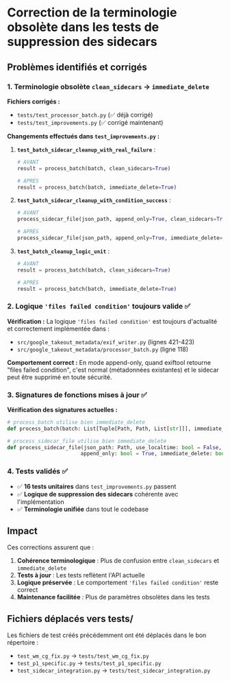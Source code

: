 # Correction de la terminologie obsolète dans les tests de suppression des sidecars

## Problèmes identifiés et corrigés

### 1. Terminologie obsolète `clean_sidecars` → `immediate_delete`

**Fichiers corrigés :**
- `tests/test_processor_batch.py` (✅ déjà corrigé)
- `tests/test_improvements.py` (✅ corrigé maintenant)

**Changements effectués dans `test_improvements.py` :**

1. **`test_batch_sidecar_cleanup_with_real_failure`** :
   ```python
   # AVANT
   result = process_batch(batch, clean_sidecars=True)
   
   # APRÈS  
   result = process_batch(batch, immediate_delete=True)
   ```

2. **`test_batch_sidecar_cleanup_with_condition_success`** :
   ```python
   # AVANT
   process_sidecar_file(json_path, append_only=True, clean_sidecars=True)
   
   # APRÈS
   process_sidecar_file(json_path, append_only=True, immediate_delete=True)
   ```

3. **`test_batch_cleanup_logic_unit`** :
   ```python
   # AVANT
   result = process_batch(batch, clean_sidecars=True)
   
   # APRÈS
   result = process_batch(batch, immediate_delete=True)
   ```

### 2. Logique `'files failed condition'` toujours valide ✅

**Vérification :** La logique `'files failed condition'` est toujours d'actualité et correctement implémentée dans :
- `src/google_takeout_metadata/exif_writer.py` (lignes 421-423)
- `src/google_takeout_metadata/processor_batch.py` (ligne 118)

**Comportement correct :** En mode append-only, quand exiftool retourne "files failed condition", c'est normal (métadonnées existantes) et le sidecar peut être supprimé en toute sécurité.

### 3. Signatures de fonctions mises à jour ✅

**Vérification des signatures actuelles :**
```python
# process_batch utilise bien immediate_delete
def process_batch(batch: List[Tuple[Path, Path, List[str]]], immediate_delete: bool) -> int

# process_sidecar_file utilise bien immediate_delete  
def process_sidecar_file(json_path: Path, use_localtime: bool = False, 
                        append_only: bool = True, immediate_delete: bool = False) -> None
```

### 4. Tests validés ✅

- ✅ **16 tests unitaires** dans `test_improvements.py` passent
- ✅ **Logique de suppression des sidecars** cohérente avec l'implémentation
- ✅ **Terminologie unifiée** dans tout le codebase

## Impact

Ces corrections assurent que :
1. **Cohérence terminologique** : Plus de confusion entre `clean_sidecars` et `immediate_delete`
2. **Tests à jour** : Les tests reflètent l'API actuelle
3. **Logique préservée** : Le comportement `'files failed condition'` reste correct
4. **Maintenance facilitée** : Plus de paramètres obsolètes dans les tests

## Fichiers déplacés vers tests/

Les fichiers de test créés précédemment ont été déplacés dans le bon répertoire :
- `test_wm_cg_fix.py` → `tests/test_wm_cg_fix.py`
- `test_p1_specific.py` → `tests/test_p1_specific.py`  
- `test_sidecar_integration.py` → `tests/test_sidecar_integration.py`
